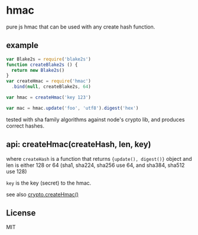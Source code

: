 # hmac

pure js hmac that can be used with any create hash function.

## example

``` js
var Blake2s = require('blake2s')
function createBlake2s () {
  return new Blake2s()
}
var createHmac = require('hmac')
  .bind(null, createBlake2s, 64)

var hmac = createHmac('key 123')

var mac = hmac.update('foo', 'utf8').digest('hex')
```

tested with sha family algorithms against node's crypto lib,
and produces correct hashes.

## api: createHmac(createHash, len, key)

where `createHash` is a function that returns `{update(), digest()}` object
and len is either 128 or 64 (sha1, sha224, sha256 use 64,
and sha384, sha512 use 128)

`key` is the key (secret) to the hmac.

see also [crypto.createHmac()](http://nodejs.org/api/crypto.html#crypto_crypto_createhmac_algorithm_key)

## License

MIT
